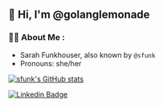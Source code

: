## 👋 Hi, I'm @golanglemonade

### :woman_technologist: About Me :

- Sarah Funkhouser, also known by `@sfunk`
- Pronouns: she/her

[![sfunk's GitHub stats](https://github-readme-stats.vercel.app/api?username=golanglemonade&show_icons=true&theme=radical&hide_rank=true&hide=stars)](https://github.com/anuraghazra/github-readme-stats)

[![Linkedin Badge](https://img.shields.io/badge/LinkedIn-blue?style=for-the-badge&logo=linkedin&logoColor=white)](https://www.linkedin.com/in/sfunkhouser/)
